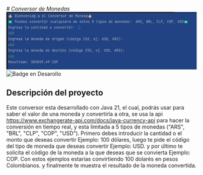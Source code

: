 <em> # Conversor de Monedas </em>
![img_1.png](img_1.png)
![Badge en Desarollo](https://img.shields.io/badge/STATUS-EN%20DESAROLLO-green)
## Descripción del proyecto
Este conversor esta desarrollado con Java 21, el cual, podrás 
usar para saber el valor de una moneda y convertirla a otra, 
se usa la api https://www.exchangerate-api.com/docs/java-currency-api
para hacer la conversión en tiempo real, y esta limitada a 5 tipos de 
monedas ("ARS", "BRL", "CLP", "COP", "USD").
Primero debes introducir la cantidad o el monto que deseas convertir
Ejemplo: 100 dólares, luego te pide el código del tipo de moneda que deseas
convertir Ejemplo: USD. y por último te solicita el código de la moneda a la que 
deseas que se convierta Ejemplo: COP. 
Con estos ejemplos estarias convirtiendo 100 dolarés en pesos Colombianos.
y finalmente te muestra el resultado de la moneda convertida. 

